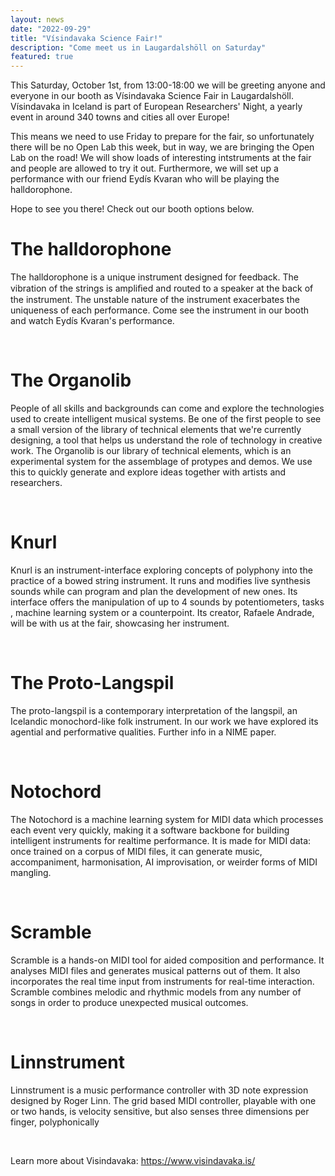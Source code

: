 ```yaml
---
layout: news
date: "2022-09-29"
title: "Vísindavaka Science Fair!"
description: "Come meet us in Laugardalshöll on Saturday"
featured: true
---
```


<script>
import CaptionedImage from "../../components/Images/CaptionedImage.svelte"
</script>

This Saturday, October 1st, from 13:00-18:00 we will be greeting anyone and everyone in our booth as Vísindavaka Science Fair in Laugardalshöll. Vísindavaka in Iceland is part of European Researchers' Night, a yearly event in around 340 towns and cities all over Europe!

This means we need to use Friday to prepare for the fair, so unfortunately there will be no Open Lab this week, but in way, we are bringing the Open Lab on the road! We will show loads of interesting intstruments at the fair and people are allowed to try it out. Furthermore, we will set up a performance with our friend Eydís Kvaran who will be playing the halldorophone.

Hope to see you there! Check out our booth options below.
<br />

# The halldorophone

<CaptionedImage
src="stock/halldorophone.jpeg"
alt="A wooden electronic instrument resembling a cello"
caption="The halldorophone"/>

The halldorophone is a unique instrument designed for feedback. The vibration of the strings is ampliﬁed and routed to a speaker at the back of the instrument. The unstable nature of the instrument exacerbates the uniqueness of each performance. Come see the instrument in our booth and watch Eydís Kvaran's performance. 

<br />

# The Organolib

<CaptionedImage
src="news/new-instruments-workshop.jpg"
alt="Many different types of instruments and instrumental parts, both acoustic and electronic, placed on a yellow surface."
caption="We'll be bringing a tiny version of the Organolib"/>

People of all skills and backgrounds can come and explore the technologies used to create intelligent musical systems. Be one of the first people to see a small version of the library of technical elements that we're currently designing, a tool that helps us understand the role of technology in creative work. The Organolib is our library of technical elements, which is an experimental system for the assemblage of protypes and demos. We use this to quickly generate and explore ideas together with artists and researchers. 

<br />

# Knurl

<CaptionedImage
src="news/rafaele-5308.jpg"
alt="A large white upright instrument on a yellow table, a young woman standing next to it, smiling."
caption="Rafaele with her Knurl in the Yellow Lab"/>

Knurl is an instrument-interface exploring concepts of polyphony into the practice of a bowed string instrument. It runs and modifies live synthesis sounds while can program and plan the development of new ones. Its interface offers the manipulation of up to 4 sounds by potentiometers, tasks , machine learning system or a counterpoint. Its creator, Rafaele Andrade, will be with us at the fair, showcasing her instrument.

<br />

# The Proto-Langspil

<CaptionedImage
src="research/projects/protolangspil.jpg"
alt="Boxy wooden string instrument."
caption="Jack Armitage with the Proto-Langspil, one of the first instruments we worked on"/>

The proto-langspil is a contemporary interpretation of the langspil, an Icelandic monochord-like folk instrument. In our work we have explored its agential and performative qualities. Further info in a NIME paper.

<br />

# Notochord

<CaptionedImage
src="research/projects/notochord-diagram.png"
alt="A technical diagram with math symbols and lines."
caption="The Notochord Diagram"/>

The Notochord is a machine learning system for MIDI data which processes each event very quickly, making it a software backbone for building intelligent instruments for realtime performance. It is made for MIDI data: once trained on a corpus of MIDI files, it can generate music, accompaniment, harmonisation, AI improvisation, or weirder forms of MIDI mangling.

<br />

# Scramble

<CaptionedImage
src="research/projects/scramble.png"
alt="Technical audio interface."
caption="Scramble Interface"/>

Scramble is a hands-on MIDI tool for aided composition and performance. It analyses MIDI files and generates musical patterns out of them. It also incorporates the real time input from instruments for real-time interaction. Scramble combines melodic and rhythmic models from any number of songs in order to produce unexpected musical outcomes.

<br />

# Linnstrument

<CaptionedImage
src="stock/linnstrument.svg"
alt="An electronic instruments with many buttons."
caption="The Linnstrument"/>

Linnstrument is a music performance controller with 3D note expression designed by Roger Linn. The grid based MIDI controller, playable with one or two hands, is velocity sensitive, but also senses three dimensions per finger, polyphonically

<br />

Learn more about Visindavaka: 
https://www.visindavaka.is/
